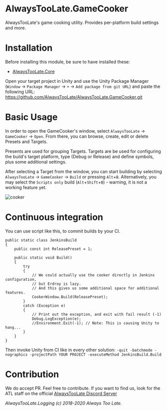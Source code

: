 # AlwaysTooLate.GameCooker
AlwaysTooLate's game cooking utility. Provides per-platform build settings and more.

# Installation

Before installing this module, be sure to have installed these:

- [AlwaysTooLate.Core](https://github.com/AlwaysTooLate/AlwaysTooLate.Core)

Open your target project in Unity and use the Unity Package Manager (`Window` -> `Package Manager` -> `+` -> `Add package from git URL`) and paste the following URL:
https://github.com/AlwaysTooLate/AlwaysTooLate.GameCooker.git

# Basic Usage

In order to open the GameCooker's window, select `AlwaysTooLate` -> `GameCooker` -> `Open`. From there, you can browse, create, edit or delete Presets and Targets.

Presents are used for grouping Targets. Targets are be used for configuring the build's target platform, type (Debug or Release) and define symbols, plus some additional settings.

After selecting a Target from the window, you can start building by selecting `AlwaysTooLate` -> `GameCooker` -> `Build` or pressing `Alt`+`B`. Alternatively, you may select the `Scripts only` build (`Alt`+`Shift`+`B`) - warning, it is not a working feature yet.

![cooker](https://user-images.githubusercontent.com/7634316/79242148-3ba1ff80-7e74-11ea-8e11-c04fc93b135c.png)

# Continuous integration
You can use script like this, to commit builds by your CI.
```CSharp
public static class JenkinsBuild
{
	public const int ReleasePreset = 1;

	public static void Build()
	{
		try
		{
			// We could actually use the cooker directly in Jenkins configuration,
			// but Erdroy is lazy.
			// And this gives us some additional space for additional features.
			CookerWindow.Build(ReleasePreset);
		}
		catch (Exception e)
		{
			// Print out the exception, and exit with fail result (-1)
			Debug.LogException(e);
			//Environment.Exit(-1); // Note: This is causing Unity to hang...
		}
	}
}
```
Then invoke Unity from CI like in every other solution: 
`-quit -batchmode -nographics -projectPath YOUR PROJECT -executeMethod JenkinsBuild.Build`

# Contribution

We do accept PR. Feel free to contribute. If you want to find us, look for the ATL staff on the official [AlwaysTooLate Discord Server](https://discord.alwaystoolate.com/)

*AlwaysTooLate.Logging (c) 2018-2020 Always Too Late.*
